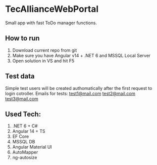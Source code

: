 # TecAllianceWebPortal

Small app with fast ToDo manager functions. 

## How to run
1) Download current repo from git
2) Make sure you have Angular v14 + .NET 6 and MSSQL Local Server
3) Open solution in VS and hit F5

## Test data
Simple test users will be created authomatically after the first request to login cotroller.
Emails for tests: test1@mail.com  test2@mail.com  test3@mail.com

## Used Tech:
1) .NET 6 + C#
2) Angular 14 + TS
3) EF Core
4) MSSQL DB
5) Angular Material UI
6) AutoMapper
7) ng-autosize